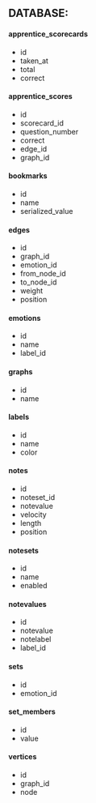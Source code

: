 ## DATABASE:
#### apprentice_scorecards
- id
- taken_at
- total
- correct

#### apprentice_scores
- id
- scorecard_id
- question_number
- correct
- edge_id
- graph_id

#### bookmarks
- id
- name
- serialized_value

#### edges
- id
- graph_id
- emotion_id
- from_node_id
- to_node_id
- weight
- position

#### emotions
- id
- name
- label_id

#### graphs
- id
- name

#### labels
- id
- name
- color

#### notes
- id
- noteset_id
- notevalue
- velocity
- length
- position

#### notesets
- id
- name
- enabled

#### notevalues
- id
- notevalue
- notelabel
- label_id

#### sets
- id
- emotion_id

#### set_members
- id
- value

#### vertices
- id
- graph_id
- node